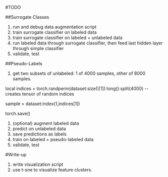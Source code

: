 #TODO


##Surrogate Classes
1. run and debug data augmentation script
1. train surrogate classifier on labeled data
1. train surrogate classifier on labeled + unlabeled data
1. run labeled data through surrogate classifier, then feed last hidden layer through simple classifier
1. validate, test


##Pseudo-Labels
1. get two subsets of unlabeled: 1 of 4000 samples, other of 8000 samples.

  local indices = torch.randperm(dataset:size()[1]):long():split(4000) -- creates tensor of random indices

  sample = dataset:index(1,indices[1])

  torch.save()

1. (optional) augment labeled data
1. predict on unlabeled data
1. save predictions as labels
1. train on labeled + pseudo-labeled data
1. validate, test

#Write-up
1. write visualization script
1. use t-sne to visualize feature clusters. 
